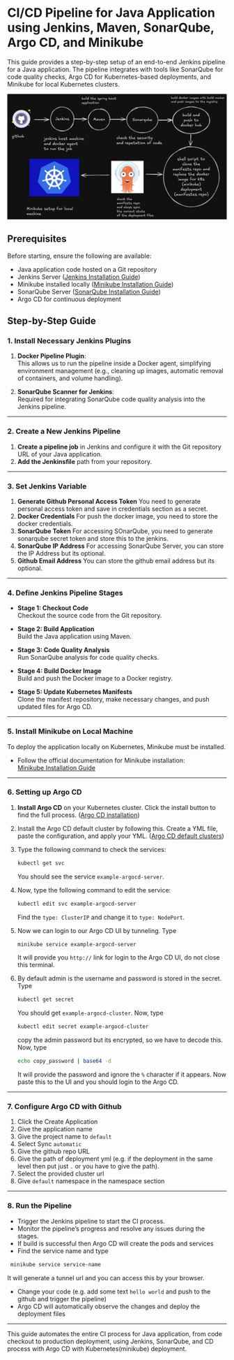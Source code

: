 
# CI/CD Pipeline for Java Application using Jenkins, Maven, SonarQube, Argo CD, and Minikube

This guide provides a step-by-step setup of an end-to-end Jenkins pipeline for a Java application. The pipeline integrates with tools like SonarQube for code quality checks, Argo CD for Kubernetes-based deployments, and Minikube for local Kubernetes clusters.

![Full CI/CD](./excali.png)

## Prerequisites

Before starting, ensure the following are available:

- Java application code hosted on a Git repository
- Jenkins Server ([Jenkins Installation Guide](https://www.jenkins.io/doc/book/installing/linux/#debianubuntu))
- Minikube installed locally ([Minikube Installation Guide](https://minikube.sigs.k8s.io/docs/start/))
- SonarQube Server ([SonarQube Installation Guide](https://docs.sonarsource.com/sonarqube/10.4/setup-and-upgrade/install-the-server/installing-sonarqube-from-zip-file/))
- Argo CD for continuous deployment

## Step-by-Step Guide

### 1. Install Necessary Jenkins Plugins

1. **Docker Pipeline Plugin**:  
   This allows us to run the pipeline inside a Docker agent, simplifying environment management (e.g., cleaning up images, automatic removal of containers, and volume handling).
   
2. **SonarQube Scanner for Jenkins**:  
   Required for integrating SonarQube code quality analysis into the Jenkins pipeline.

---

### 2. Create a New Jenkins Pipeline

1. **Create a pipeline job** in Jenkins and configure it with the Git repository URL of your Java application.
2. **Add the Jenkinsfile** path from your repository.

---

### 3. Set Jenkins Variable

1. **Generate Github Personal Access Token** You need to generate personal access token and save in credentials section as a secret.
2. **Docker Credentials** For push the docker image, you need to store the docker credentials.
3. **SonarQube Token** For accessing SOnarQube, you need to generate sonarqube secret token and store this to the jenkins.
3. **SonarQube IP Address** For accessing SonarQube Server, you can store the IP Address but its optional.
3. **Github Email Address** You can store the github email address but its optional.

---

### 4. Define Jenkins Pipeline Stages

- **Stage 1: Checkout Code**  
  Checkout the source code from the Git repository.

- **Stage 2: Build Application**  
  Build the Java application using Maven.

- **Stage 3: Code Quality Analysis**  
  Run SonarQube analysis for code quality checks.

- **Stage 4: Build Docker Image**  
  Build and push the Docker image to a Docker registry.

- **Stage 5: Update Kubernetes Manifests**  
  Clone the manifest repository, make necessary changes, and push updated files for Argo CD.

---

### 5. Install Minikube on Local Machine

To deploy the application locally on Kubernetes, Minikube must be installed.

- Follow the official documentation for Minikube installation:  
  [Minikube Installation Guide](https://minikube.sigs.k8s.io/docs/start/)

---

### 6. Setting up Argo CD

1. **Install Argo CD** on your Kubernetes cluster. Click the install button to find the full process. ([Argo CD installation](https://operatorhub.io/operator/argocd-operator))
2. Install the Argo CD default cluster by following this. Create a YML file, paste the configuration, and apply your YML. ([Argo CD default clusters](https://argocd-operator.readthedocs.io/en/latest/usage/basics/))
3. Type the following command to check the services:

   ```bash
   kubectl get svc
   ```

   You should see the service `example-argocd-server`.

4. Now, type the following command to edit the service:

   ```bash
   kubectl edit svc example-argocd-server
   ```

   Find the `type: ClusterIP` and change it to `type: NodePort`.

5. Now we can login to our Argo CD UI by tunneling. Type
    ```bash
    minikube service example-argocd-server
    ```
    It will provide you `http://` link for login to the Argo CD UI, do not close this terminal.
6. By default admin is the username and password is stored in the secret. Type 
    ```bash
    kubectl get secret
    ```
    You should get `example-argocd-cluster`. Now, type
    ```bash
    kubectl edit secret example-argocd-cluster
    ```
    copy the admin password but its encrypted, so we have to decode this. Now, type
    ```bash
    echo copy_password | base64 -d
    ```
    It will provide the password and ignore the `%` character if it appears. Now paste this to the UI and you should login to the Argo CD.
---

### 7. Configure Argo CD with Github

1. Click the Create Application
2. Give the application name
3. Give the project name to `default`
4. Select Sync `automatic`
5. Give the github repo URL
6. Give the path of deployment yml (e.g. if the deployment in the same level then put just `.` or you have to give the path).
7. Select the provided cluster url
8. Give `default` namespace in the namespace section

---

### 8. Run the Pipeline

- Trigger the Jenkins pipeline to start the CI process.
- Monitor the pipeline’s progress and resolve any issues during the stages.
- If build is successful then Argo CD will create the pods and services
- Find the service name and type 
```bash 
 minikube service service-name 
```
It will generate a tunnel url and you can access this by your browser.
- Change your code (e.g. add some text `hello world` and push to the github and trigger the pipeline)
- Argo CD will automatically observe the changes and deploy the deployment files

---

This guide automates the entire CI process for Java application, from code checkout to production deployment, using Jenkins, SonarQube, and CD process with Argo CD with Kubernetes(minikube) deployment.